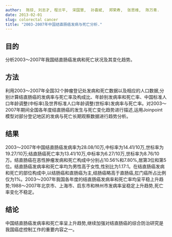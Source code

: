 ```yaml
---
author:  陈琼, 刘志才, 程兰平,  宋国慧,  孙喜斌,  郑荣寿,  张思维,  陈万青.  
date: 2013-02-01
slug: colorectal cancer
title: "2003-2007年中国结直肠癌发病与死亡分析."
---
```


## 目的  
分析2003～2007年我国结直肠癌发病和死亡状况及其变化趋势。
## 方法  
利用2003～2007年全国32个肿瘤登记处发病和死亡数据以及相应的人口数据,分别计算结直肠癌的发病率与死亡率及构成比、年龄别发病率和死亡率、中国标准人口年龄调整(中标率)及世界标准人口年龄调整(世标率)发病率与死亡率。对2003～2007年期间全国各年度结直肠癌的发生与死亡变化趋势进行描述,运用Joinpoint模型对部分登记地区的发病与死亡长期观察数据进行趋势分析。
## 结果  
2003～2007年中国结直肠癌发病率为28.08/10万,中标率为14.41/10万,世标率为19.27/10万;结直肠癌死亡率为13.41/10万,中标率为6.27/10万,世标率为8.76/10万。结直肠癌在恶性肿瘤发病和死亡构成中分别占10.56%和7.80%,居第3位和第5位。结直肠癌发病率和死亡率均为男性高于女性,性别比为1.17∶1。在结直肠癌发病和死亡的部位构成中,以结肠癌和直肠癌为主,结肠癌略高于直肠癌,肛门癌所占比例仅为1%。2003～2007年我国各年度的结直肠癌发病率和死亡率均呈平稳上升趋势;1988～2007年北京市、上海市、启东市和林州市发病率呈稳定上升趋势,死亡率变化不稳定。
## 结论  
中国结直肠癌发病率和死亡率呈上升趋势,继续加强对结直肠癌的综合防治研究是我国癌症控制工作的重要内容之一。